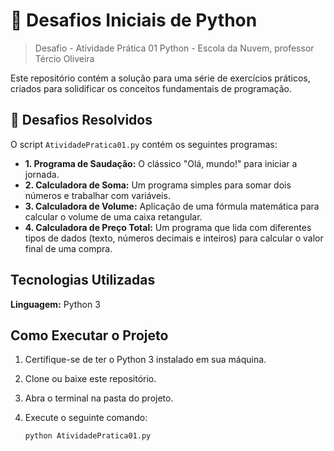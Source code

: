 # 🐍 Desafios Iniciais de Python

> Desafio - Atividade Prática 01 Python - Escola da Nuvem, professor Tércio Oliveira

Este repositório contém a solução para uma série de exercícios práticos, criados para solidificar os conceitos fundamentais de programação.

## 🎯 Desafios Resolvidos

O script `AtividadePratica01.py` contém os seguintes programas:

* **1. Programa de Saudação:** O clássico "Olá, mundo!" para iniciar a jornada.
* **2. Calculadora de Soma:** Um programa simples para somar dois números e trabalhar com variáveis.
* **3. Calculadora de Volume:** Aplicação de uma fórmula matemática para calcular o volume de uma caixa retangular.
* **4. Calculadora de Preço Total:** Um programa que lida com diferentes tipos de dados (texto, números decimais e inteiros) para calcular o valor final de uma compra.

## Tecnologias Utilizadas

**Linguagem:** Python 3

## Como Executar o Projeto

1.  Certifique-se de ter o Python 3 instalado em sua máquina.
2.  Clone ou baixe este repositório.
3.  Abra o terminal na pasta do projeto.
4.  Execute o seguinte comando:

    ```bash
    python AtividadePratica01.py
    ```
